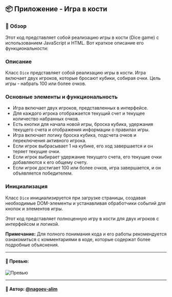 ## 📦 Приложение - Игра в кости

### 🚀 Обзор
Этот код представляет собой реализацию игры в кости (Dice game) с использованием JavaScript и HTML. Вот краткое описание его функциональности:

### Описание
Класс `Dice` представляет собой реализацию игры в кости. Игра включает двух игроков, которые бросают кубики, собирая очки. Цель игры - набрать 100 или более очков.

### Основные элементы и функциональность

- Игра включает двух игроков, представленных в интерфейсе.
- Для каждого игрока отображается текущий счет и текущее количество набранных очков.
- Есть кнопки для начала новой игры, броска кубика, удержания текущего счета и отображения информации о правилах игры.
- Игра включает логику броска кубика, подсчета очков и переключения активного игрока.
- Если игрок выбрасывает 1 на кубике, его ход завершается и он теряет текущие очки.
- Если игрок выбирает удержание текущего счета, его текущие очки добавляются к его общему счету.
- Если игрок достигает 100 или более очков, игра завершается, и он объявляется победителем.

### Инициализация
Класс `Dice` инициализируется при загрузке страницы, создавая необходимые DOM-элементы и устанавливая обработчики событий для кнопок и элементов игры.

Этот код представляет полноценную игру в кости для двух игроков с интерфейсом и логикой.

**Примечание:** Для полного понимания кода и его работы рекомендуется ознакомиться с комментариями в коде, которые содержат более подробные объяснения.

---

#### 🌄 Превью:

![Превью](https://lh3.googleusercontent.com/drive-viewer/AITFw-zuWiNhDiHipJmhg8d1uI-EV94M02z77AxpNxkpWt4map22Gy_TmWS0mzjp-1JikrMxHcW1SFGty4kGleGzPXX7lFQBCg=s1600)


-----

#### 🙌 Автор: [@nagoev-alim](https://github.com/nagoev-alim)

